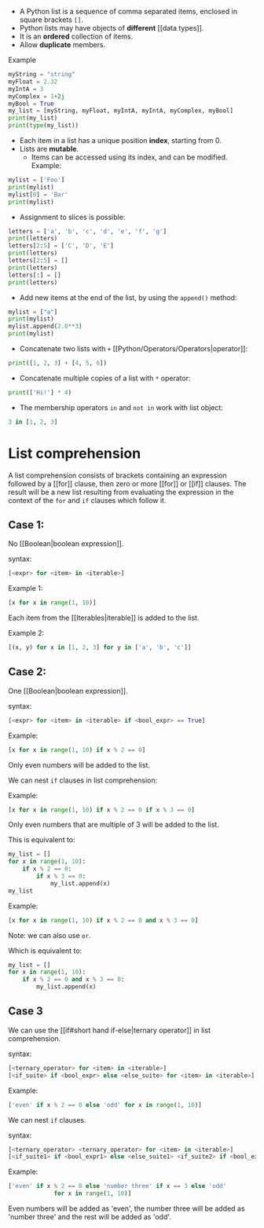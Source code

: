 - A Python list is a sequence of comma separated items, enclosed in square brackets `[]`.
- Python lists may have objects of **different** [[data types]].
- It is an **ordered** collection of items.
- Allow **duplicate** members.

Example
```Python
myString = "string"
myFloat = 2.32
myIntA = 3
myComplex = 1+2j
myBool = True
my_list = [myString, myFloat, myIntA, myIntA, myComplex, myBool]
print(my_list)
print(type(my_list))
```

- Each item in a list has a unique position **index**, starting from 0.
- Lists are **mutable**.
	- Items can be accessed using its index, and can be modified.
Example:
```Python
mylist = ['Foo']
print(mylist)
mylist[0] = 'Bar'
print(mylist)
```

- Assignment to slices is possible:
```Python
letters = ['a', 'b', 'c', 'd', 'e', 'f', 'g']
print(letters)
letters[2:5] = ['C', 'D', 'E']
print(letters)
letters[2:5] = []
print(letters)
letters[:] = []
print(letters)
```

- Add new items at the end of the list, by using the `append()` method:
```Python
mylist = ["a"]
print(mylist)
mylist.append(2.0**3)
print(mylist)
```

- Concatenate two lists with `+` [[Python/Operators/Operators|operator]]:
```Python
print([1, 2, 3] + [4, 5, 6])
```

- Concatenate multiple copies of a list with `*` operator:
```Python
print(['Hi!'] * 4)
```

- The membership operators `in` and `not in` work with list object:
```Python
3 in [1, 2, 3]
```

# List comprehension

A list comprehension consists of brackets containing an expression followed by a [[for]] clause, then zero or more [[for]] or [[if]] clauses. The result will be a new list resulting from evaluating the expression in the context of the `for` and `if` clauses which follow it.

## Case 1: 

No [[Boolean|boolean expression]].

syntax:
```Python
[<expr> for <item> in <iterable>]
```

Example 1:
```Python
[x for x in range(1, 10)]
```
Each item from the [[Iterables|iterable]] is added to the list.

Example 2:
```Python
[(x, y) for x in [1, 2, 3] for y in ['a', 'b', 'c']]
```
## Case 2:

One [[Boolean|boolean expression]].

syntax:
```Python
[<expr> for <item> in <iterable> if <bool_expr> == True]
```

Example:
```Python
[x for x in range(1, 10) if x % 2 == 0]
```
Only even numbers will be added to the list.

We can nest `if` clauses in list comprehension:

Example:
```Python
[x for x in range(1, 10) if x % 2 == 0 if x % 3 == 0]
```
Only even numbers that are multiple of 3 will be added to the list.

This is equivalent to:
```Python
my_list = []
for x in range(1, 10):
    if x % 2 == 0:
        if x % 3 == 0:
            my_list.append(x)
my_list
```

Example:
```Python
[x for x in range(1, 10) if x % 2 == 0 and x % 3 == 0]
```
Note: we can also use `or`.

Which is equivalent to:
```Python
my_list = []
for x in range(1, 10):
    if x % 2 == 0 and x % 3 == 0:
        my_list.append(x)
```

## Case 3

We can use the [[if#short hand if-else|ternary operator]] in list comprehension.

syntax:
```Python
[<ternary_operator> for <item> in <iterable>]
[<if_suite> if <bool_expr> else <else_suite> for <item> in <iterable>]
```

Example:
```Python
['even' if x % 2 == 0 else 'odd' for x in range(1, 10)]
```

We can nest  `if` clauses.

syntax:
```Python
[<ternary_operator> <ternary_operator> for <item> in <iterable>]
[<if_suite1> if <bool_expr1> else <else_suite1> <if_suite2> if <bool_expr2> else <else_suite2> for <item> in <iterable>]
```

Example:
```Python
['even' if x % 2 == 0 else 'number three' if x == 3 else 'odd' 
             for x in range(1, 10)]
```
Even numbers will be added as 'even', the number three will be added as 'number three' and the rest will be added as 'odd'.

